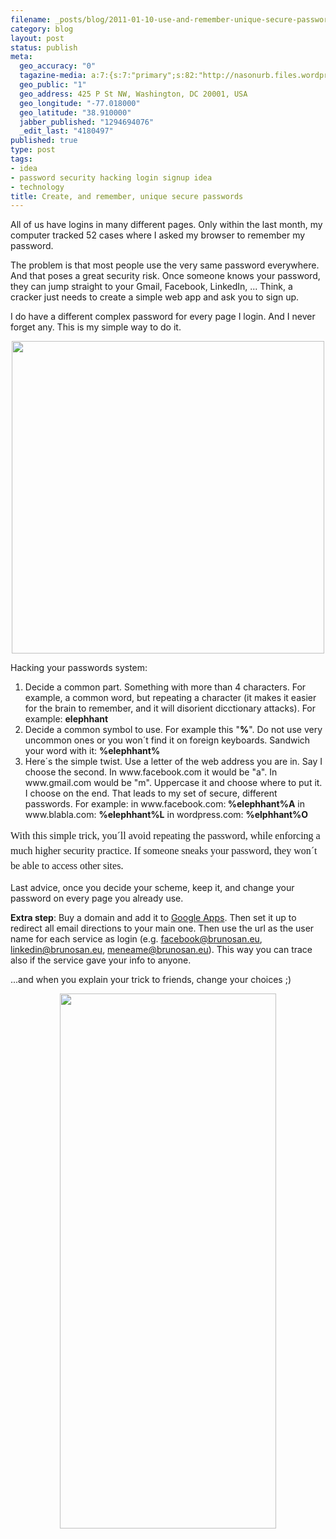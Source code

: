 ```yaml
--- 
filename: _posts/blog/2011-01-10-use-and-remember-unique-secure-passwords.md
category: blog
layout: post
status: publish
meta: 
  geo_accuracy: "0"
  tagazine-media: a:7:{s:7:"primary";s:82:"http://nasonurb.files.wordpress.com/2011/01/screen-shot-2011-01-10-at-16-05-14.png";s:6:"images";a:1:{s:82:"http://nasonurb.files.wordpress.com/2011/01/screen-shot-2011-01-10-at-16-05-14.png";a:6:{s:8:"file_url";s:82:"http://nasonurb.files.wordpress.com/2011/01/screen-shot-2011-01-10-at-16-05-14.png";s:5:"width";s:4:"1272";s:6:"height";s:3:"509";s:4:"type";s:5:"image";s:4:"area";s:6:"647448";s:9:"file_path";s:0:"";}}s:6:"videos";a:0:{}s:11:"image_count";s:1:"2";s:6:"author";s:7:"4180497";s:7:"blog_id";s:7:"8438084";s:9:"mod_stamp";s:19:"2011-01-11 02:09:41";}
  geo_public: "1"
  geo_address: 425 P St NW, Washington, DC 20001, USA
  geo_longitude: "-77.018000"
  geo_latitude: "38.910000"
  jabber_published: "1294694076"
  _edit_last: "4180497"
published: true
type: post
tags: 
- idea
- password security hacking login signup idea
- technology
title: Create, and remember, unique secure passwords
---
```

All of us have logins in many different pages. Only within the last month, my computer tracked 52 cases where I asked my browser to remember my password.

The problem is that most people use the very same password everywhere. And that poses a great security risk. Once someone knows your password, they can jump straight to your Gmail, Facebook, LinkedIn, ... Think, a cracker just needs to create a simple web app and ask you to sign up.

I do have a different complex password for every page I login. And I never forget any. This is my simple way to do it.
<p style="text-align:center;"><a href="http://nasonurb.files.wordpress.com/2011/01/screen-shot-2011-01-10-at-16-05-14.png"><img class="aligncenter size-medium wp-image-1300" title="Screen shot 2011-01-10 at 16.05.14" src="http://nasonurb.files.wordpress.com/2011/01/screen-shot-2011-01-10-at-16-05-14.png?w=500" alt="" width="500" /></a></p>
<p style="text-align:left;"><!--more--></p>
<p style="text-align:left;">Hacking your passwords system:</p>

<ol>
	<li>Decide a common part. Something with more than 4 characters. For example, a common word, but repeating a character (it makes it easier for the brain to remember, and it will disorient dicctionary attacks). For example: <strong>elephhant
</strong></li>
	<li>Decide a common symbol to use. For example this "<span style="color:#000000;"><strong>%</strong></span>". Do not use very uncommon ones or you won´t find it on foreign keyboards. Sandwich your word with it: <strong>%elephhant%
</strong></li>
	<li>Here´s the simple twist. Use a letter of the web address you are in. Say I choose the second. In www.facebook.com it would be "a". In www.gmail.com would be "m". Uppercase it and choose where to put it. I choose on the end. That leads to my set of secure, different passwords. For example:
in www.facebook.com:<strong> %elephhant%A</strong>
in www.blabla.com: <strong>%elephhant%L</strong>
in wordpress.com: <strong>%elphhant%O</strong></li>
</ol>
<span style="font-family:Georgia, 'Bitstream Charter', serif;line-height:24px;font-size:16px;">With this simple trick, you´ll avoid repeating the password, while enforcing a much higher security practice. If someone sneaks your password, they won´t be able to access other sites.</span>

Last advice, once you decide your scheme, keep it, and change your password on every page you already use.

<strong>Extra step</strong>: Buy a domain and add it to <a href="http://www.google.com/apps/intl/en/business/index.html">Google Apps</a>. Then set it up to redirect all email directions to your main one. Then use the url as the user name for each service as login (e.g. facebook@brunosan.eu, linkedin@brunosan.eu, meneame@brunosan.eu). This way you can trace also if the service gave your info to anyone.

...and when you explain your trick to friends, change your choices ;)
<p style="text-align:center;"><a href="http://xkcd.com/792/"><img class="aligncenter" title="Always Xkcd" src="http://imgs.xkcd.com/comics/password_reuse.png" alt="" width="346" height="856" /></a></p>

